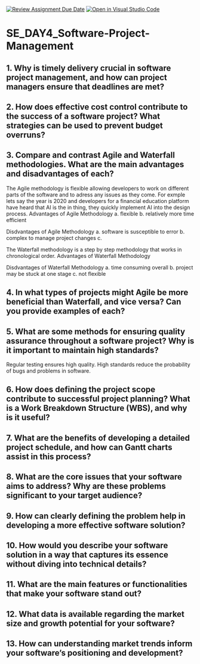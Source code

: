 [![Review Assignment Due Date](https://classroom.github.com/assets/deadline-readme-button-22041afd0340ce965d47ae6ef1cefeee28c7c493a6346c4f15d667ab976d596c.svg)](https://classroom.github.com/a/9pw6JKcu)
[![Open in Visual Studio Code](https://classroom.github.com/assets/open-in-vscode-2e0aaae1b6195c2367325f4f02e2d04e9abb55f0b24a779b69b11b9e10269abc.svg)](https://classroom.github.com/online_ide?assignment_repo_id=18540304&assignment_repo_type=AssignmentRepo)
# SE_DAY4_Software-Project-Management
## 1. Why is timely delivery crucial in software project management, and how can project managers ensure that deadlines are met?

## 2. How does effective cost control contribute to the success of a software project? What strategies can be used to prevent budget overruns?

## 3. Compare and contrast Agile and Waterfall methodologies. What are the main advantages and disadvantages of each?
The Agile methodology is flexible allowing developers to work on different parts of the software and to adress any issues as they come. For exmple lets say the 
year is 2020 and developers for a financial education platform have heard that AI is the in thing, they quickly implement AI into the design process.
Advantages of Agile Methodology
a. flexible
b. relatively more time efficient

Disdvantages of Agile Methodology
a. software is susceptible to error
b. complex to manage project changes
c.

The Waterfall methodology is a step by step methodology that works in chronological order. 
Advantages of Waterfall Methodology

Disdvantages of Waterfall Methodology
a. time consuming overall
b. project may be stuck at one stage
c. not flexible


## 4. In what types of projects might Agile be more beneficial than Waterfall, and vice versa? Can you provide examples of each?


## 5. What are some methods for ensuring quality assurance throughout a software project? Why is it important to maintain high standards?
Regular testing ensures high quality. High standards reduce the probability of bugs and problems in software. 

## 6. How does defining the project scope contribute to successful project planning? What is a Work Breakdown Structure (WBS), and why is it useful?

## 7. What are the benefits of developing a detailed project schedule, and how can Gantt charts assist in this process?

## 8. What are the core issues that your software aims to address? Why are these problems significant to your target audience?

## 9. How can clearly defining the problem help in developing a more effective software solution?

## 10. How would you describe your software solution in a way that captures its essence without diving into technical details?

## 11. What are the main features or functionalities that make your software stand out?

## 12. What data is available regarding the market size and growth potential for your software?

## 13. How can understanding market trends inform your software’s positioning and development?
